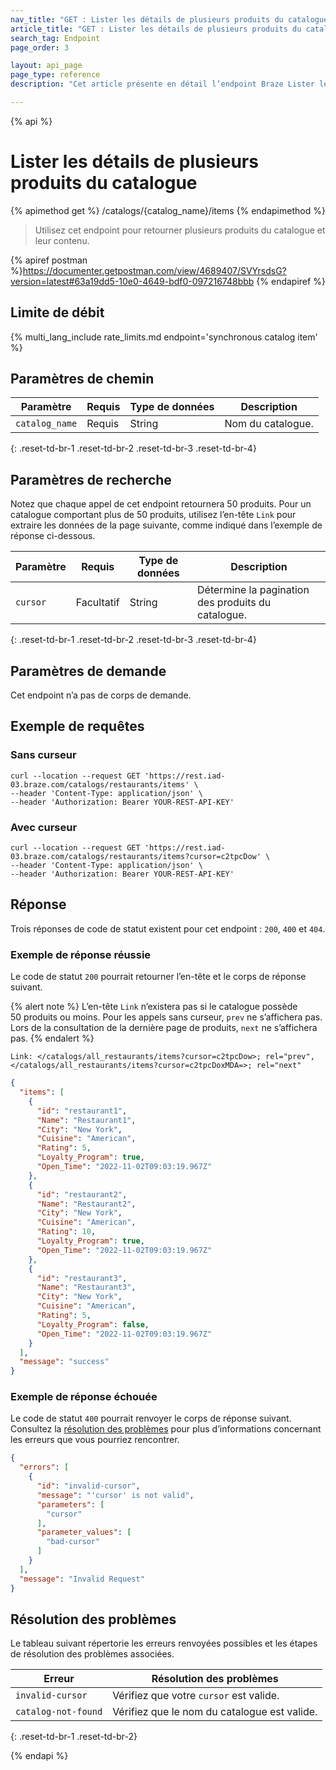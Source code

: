 ```yaml
---
nav_title: "GET : Lister les détails de plusieurs produits du catalogue"
article_title: "GET : Lister les détails de plusieurs produits du catalogue"
search_tag: Endpoint
page_order: 3

layout: api_page
page_type: reference
description: "Cet article présente en détail l’endpoint Braze Lister les détails de plusieurs produits du catalogue."

---
```

{% api %}
# Lister les détails de plusieurs produits du catalogue
{% apimethod get %}
/catalogs/{catalog_name}/items
{% endapimethod %}

> Utilisez cet endpoint pour retourner plusieurs produits du catalogue et leur contenu.

{% apiref postman %}https://documenter.getpostman.com/view/4689407/SVYrsdsG?version=latest#63a19dd5-10e0-4649-bdf0-097216748bbb {% endapiref %}

## Limite de débit

{% multi_lang_include rate_limits.md endpoint='synchronous catalog item' %}

## Paramètres de chemin

| Paramètre | Requis | Type de données | Description |
|---|---|---|---|
| `catalog_name` | Requis | String | Nom du catalogue. |
{: .reset-td-br-1 .reset-td-br-2 .reset-td-br-3 .reset-td-br-4}

## Paramètres de recherche

Notez que chaque appel de cet endpoint retournera 50 produits. Pour un catalogue comportant plus de 50 produits, utilisez l’en-tête `Link` pour extraire les données de la page suivante, comme indiqué dans l’exemple de réponse ci-dessous.

| Paramètre | Requis | Type de données | Description |
|---|---|---|---|
| `cursor` | Facultatif | String | Détermine la pagination des produits du catalogue. |
{: .reset-td-br-1 .reset-td-br-2 .reset-td-br-3 .reset-td-br-4}

## Paramètres de demande

Cet endpoint n’a pas de corps de demande.

## Exemple de requêtes

### Sans curseur

```
curl --location --request GET 'https://rest.iad-03.braze.com/catalogs/restaurants/items' \
--header 'Content-Type: application/json' \
--header 'Authorization: Bearer YOUR-REST-API-KEY'
```

### Avec curseur

```
curl --location --request GET 'https://rest.iad-03.braze.com/catalogs/restaurants/items?cursor=c2tpcDow' \
--header 'Content-Type: application/json' \
--header 'Authorization: Bearer YOUR-REST-API-KEY'
```

## Réponse

Trois réponses de code de statut existent pour cet endpoint : `200`, `400` et `404`.

### Exemple de réponse réussie

Le code de statut `200` pourrait retourner l’en-tête et le corps de réponse suivant.

{% alert note %}
L’en-tête `Link` n’existera pas si le catalogue possède 50 produits ou moins. Pour les appels sans curseur, `prev` ne s’affichera pas. Lors de la consultation de la dernière page de produits, `next` ne s’affichera pas.
{% endalert %}

```
Link: </catalogs/all_restaurants/items?cursor=c2tpcDow>; rel="prev",</catalogs/all_restaurants/items?cursor=c2tpcDoxMDA=>; rel="next"
```

```json
{
  "items": [
    {
      "id": "restaurant1",
      "Name": "Restaurant1",
      "City": "New York",
      "Cuisine": "American",
      "Rating": 5,
      "Loyalty_Program": true,
      "Open_Time": "2022-11-02T09:03:19.967Z"
    },
    {
      "id": "restaurant2",
      "Name": "Restaurant2",
      "City": "New York",
      "Cuisine": "American",
      "Rating": 10,
      "Loyalty_Program": true,
      "Open_Time": "2022-11-02T09:03:19.967Z"
    },
    {
      "id": "restaurant3",
      "Name": "Restaurant3",
      "City": "New York",
      "Cuisine": "American",
      "Rating": 5,
      "Loyalty_Program": false,
      "Open_Time": "2022-11-02T09:03:19.967Z"
    }
  ],
  "message": "success"
}
```

### Exemple de réponse échouée

Le code de statut `400` pourrait renvoyer le corps de réponse suivant. Consultez la [résolution des problèmes](#troubleshooting) pour plus d’informations concernant les erreurs que vous pourriez rencontrer.

```json
{
  "errors": [
    {
      "id": "invalid-cursor",
      "message": "'cursor' is not valid",
      "parameters": [
        "cursor"
      ],
      "parameter_values": [
        "bad-cursor"
      ]
    }
  ],
  "message": "Invalid Request"
}
```

## Résolution des problèmes

Le tableau suivant répertorie les erreurs renvoyées possibles et les étapes de résolution des problèmes associées.

| Erreur | Résolution des problèmes |
| --- | --- |
| `invalid-cursor` | Vérifiez que votre `cursor` est valide. |
| `catalog-not-found` | Vérifiez que le nom du catalogue est valide. |
{: .reset-td-br-1 .reset-td-br-2}

{% endapi %}